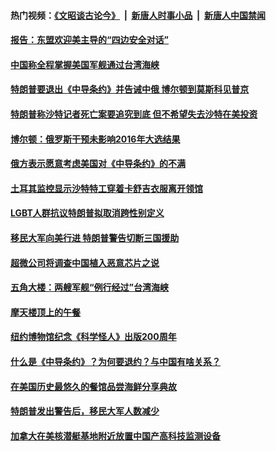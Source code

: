 #### 热门视频：[《文昭谈古论今》](https://github.com/gfw-breaker/wenzhao/blob/master/README.md?t=10231533) &nbsp;|&nbsp; [新唐人时事小品](https://github.com/gfw-breaker/ntdtv-comedy/blob/master/README.md?t=10231533) &nbsp;|&nbsp; [新唐人中国禁闻](https://github.com/gfw-breaker/ntdtv-news/blob/master/README.md?t=10231533)

#### [报告：东盟欢迎美主导的“四边安全对话” ](../pages/zg_yre_rvq/4625500.md?t=10231533) 

#### [中国称全程掌握美国军舰通过台湾海峡](../pages/zg_yre_rvq/4625364.md?t=10231533) 

#### [特朗普要退出《中导条约》并告诫中俄 博尔顿到莫斯科见普京](../pages/zg_yre_rvq/4625342.md?t=10231533) 

#### [特朗普称沙特记者死亡案要追究到底 但不希望失去沙特在美投资](../pages/zg_yre_rvq/4625316.md?t=10231533) 

#### [博尔顿：俄罗斯干预未影响2016年大选结果](../pages/zg_yre_rvq/4624852.md?t=10231533) 

#### [俄方表示愿意考虑美国对《中导条约》的不满](../pages/zg_yre_rvq/4624849.md?t=10231533) 

#### [土耳其监控显示沙特特工穿着卡舒吉衣服离开领馆](../pages/zg_yre_rvq/4624827.md?t=10231533) 

#### [LGBT人群抗议特朗普拟取消跨性别定义](../pages/zg_yre_rvq/4624804.md?t=10231533) 

#### [移民大军向美行进 特朗普警告切断三国援助](../pages/zg_yre_rvq/4624720.md?t=10231533) 

#### [超微公司将调查中国植入恶意芯片之说](../pages/zg_yre_rvq/4624679.md?t=10231533) 

#### [五角大楼：两艘军舰“例行经过”台湾海峡](../pages/zg_yre_rvq/4624507.md?t=10231533) 

#### [摩天楼顶上的午餐](../pages/zg_yre_rvq/4624481.md?t=10231533) 

#### [纽约博物馆纪念《科学怪人》出版200周年](../pages/zg_yre_rvq/4624441.md?t=10231533) 

#### [什么是《中导条约》？为何要退约？与中国有啥关系？](../pages/zg_yre_rvq/4624262.md?t=10231533) 

#### [在美国历史最悠久的餐馆品尝海鲜分享典故](../pages/zg_yre_rvq/4624312.md?t=10231533) 

#### [特朗普发出警告后，移民大军人数减少 ](../pages/zg_yre_rvq/4624250.md?t=10231533) 

#### [加拿大在美核潜艇基地附近放置中国产高科技监测设备 ](../pages/zg_yre_rvq/4624122.md?t=10231533) 

